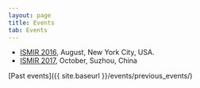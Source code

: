 ```yaml
---
layout: page
title: Events
tab: Events
---
```


* [ISMIR 2016](http://www.wp.nyu.edu/ismir2016/), August, New York City, USA.
* [ISMIR 2017](https://ismir2017.smcnus.org/), October, Suzhou, China

[Past events]({{ site.baseurl }}/events/previous_events/)
